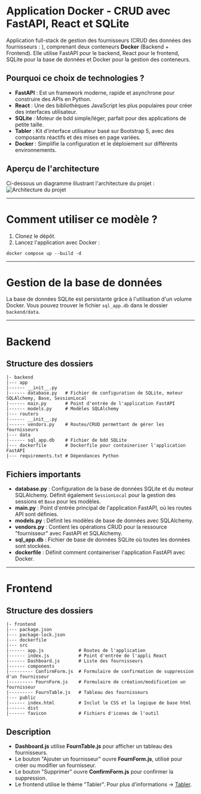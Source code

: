 # Application Docker - CRUD avec FastAPI, React et SQLite

Application full-stack de gestion des fournisseurs (CRUD des données des fournisseurs : ), comprenant deux conteneurs **Docker** (Backend + Frontend). Elle utilise FastAPI pour le backend, React pour le frontend, SQLite pour la base de données et Docker pour la gestion des conteneurs.

## Pourquoi ce choix de technologies ?
- **FastAPI** : Est un framework moderne, rapide et asynchrone pour construire des APIs en Python.
- **React** : Une des bibliothèques JavaScript les plus populaires pour créer des interfaces utilisateur.
- **SQLite** : Moteur de bdd simple/léger, parfait pour des applications de petite taille.
- **Tabler** : Kit d'interface utilisateur basé sur Bootstrap 5, avec des composants réactifs et des mises en page variées.
- **Docker** : Simplifie la configuration et le déploiement sur différents environnements.

## Aperçu de l'architecture
Ci-dessous un diagramme illustrant l'architecture du projet :  
![Architecture du projet](https://github.com/Ashiiko/Docker/blob/main/schema-architecture.png)

--- 

# Comment utiliser ce modèle ?
1. Clonez le dépôt.
2. Lancez l'application avec Docker :
```
docker compose up --build -d
```

---

# Gestion de la base de données
La base de données SQLite est persistante grâce à l'utilisation d'un volume Docker. Vous pouvez trouver le fichier `sql_app.db` dans le dossier `backend/data`.

---

# Backend
## Structure des dossiers
```
|- backend
|--- app
|------ __init__.py
|------ database.py   # Fichier de configuration de SQLite, moteur SQLAlchemy, Base, SessionLocal
|------ main.py       # Point d'entrée de l'application FastAPI
|------ models.py     # Modèles SQLAlchemy
|--- routers
|------ __init__.py
|------ vendors.py    # Routeu/CRUD permettant de gérer les fournisseurs
|--- data
|------ sql_app.db    # Fichier de bdd SQLite
|--- dockerfile       # Dockerfile pour containeriser l'application FastAPI
|--- requirements.txt # Dépendances Python
```

## Fichiers importants
- **database.py** : Configuration de la base de données SQLite et du moteur SQLAlchemy. Définit également `SessionLocal` pour la gestion des sessions et `Base` pour les modèles.
- **main.py** : Point d'entrée principal de l'application FastAPI, où les routes API sont définies.
- **models.py** : Définit les modèles de base de données avec SQLAlchemy.
- **vendors.py** : Contient les opérations CRUD pour la ressource "fournisseur" avec FastAPI et SQLAlchemy.
- **sql_app.db** : Fichier de base de données SQLite où toutes les données sont stockées.
- **dockerfile** : Définit comment containeriser l'application FastAPI avec Docker.

---

# Frontend
## Structure des dossiers
```
|- frontend
|--- package.json
|--- package-lock.json
|--- dockerfile
|--- src
|------ app.js             # Routes de l'application
|------ index.js           # Point d'entrée de l'appli React
|------ Dashboard.js       # Liste des fournisseurs
|------ components
|--------- ConfirmForm.js  # Formulaire de confirmation de suppression d'un fournisseur
|--------- FournForm.js    # Formulaire de création/modification un fournisseur
|--------- FournTable.js   # Tableau des fournisseurs
|--- public
|------ index.html         # Inclut le CSS et la logique de base html
|------ dist               
|------ favicon            # Fichiers d'icones de l'outil
```

## Description
- **Dashboard.js** utilise **FournTable.js** pour afficher un tableau des fournisseurs.  
- Le bouton "Ajouter un fournisseur" ouvre **FournForm.js**, utilisé pour créer ou modifier un fournisseur.  
- Le bouton "Supprimer" ouvre **ConfirmForm.js** pour confirmer la suppression.  
- Le frontend utilise le thème "Tabler". Pour plus d'informations -> [Tabler](https://tabler.io/admin-template).
